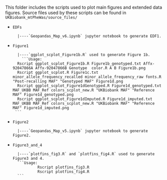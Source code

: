 This folder includes the scripts used to plot main figures and extended data figures. Source files used by these scripts can be found in `UKBiobank_mtPheWas/source_files/`


- `EDFs`      

        |----`Geopandas_Map_v6.ipynb` jupyter notebook to generate EDF1.

- `Figure1`        

        |----`ggplot_scplot_Figure1b.R` used to generate Figure 1b. 
          ```Usage:    
		Rscript ggplot_scplot_Figure1b.R Figure1b_genotyped.txt Affx-92047866A Affx-92047866B Genotype  color.R A B Figure1b.png
		Rscript ggplot_scplot.R Figure1c.txt minor_allele_frequency_recalled minor_allele_frequency_raw fonts.R "Post-recalling MAF" "Genotyped MAF" Figure1d.png
		Rscript ggplot_scplot_Figure1dGenotyped.R Figure1d_genotyped.txt MAF_UKBB MAF_Ref colors_scplot_new.R "UKBiobank MAF" "Reference MAF" Figure1d_genotyped.png
		Rscript ggplot_scplot_Figure1dImputed.R Figure1d_imputed.txt MAF_UKBB MAF_Ref colors_scplot_new.R "UKBiobank MAF" "Reference MAF" Figure1d_imputed.png
	   ```
- `Figure2`    

        |----`Geopandas_Map_v5.ipynb` jupyter notebook to generate Figure2.

- `Figure3_and_4`    

        |----`plotfins_fig3.R` and `plotfins_fig4.R` used to generate Figure3 and 4. 
        ```Usage: 
                 Rscript plotfins_fig3.R
                 Rscript plotfins_fig4.R
        ```
